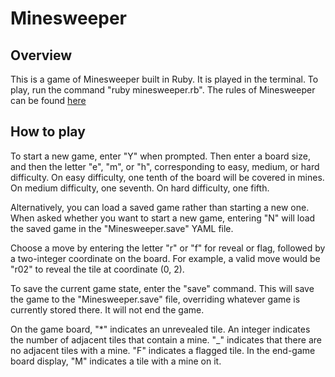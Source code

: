 Minesweeper
===========

## Overview

This is a game of Minesweeper built in Ruby. It is played in the terminal. To play, run the command "ruby minesweeper.rb". The rules of Minesweeper can be found [here](http://en.wikipedia.org/wiki/Minesweeper_(video_game)#Overview)

## How to play

To start a new game, enter "Y" when prompted. Then enter a board size, and then the letter "e", "m", or "h", corresponding to easy, medium, or hard difficulty. On easy difficulty, one tenth of the board will be covered in mines. On medium difficulty, one seventh. On hard difficulty, one fifth.

Alternatively, you can load a saved game rather than starting a new one. When asked whether you want to start a new game, entering "N" will load the saved game in the "Minesweeper.save" YAML file. 

Choose a move by entering the letter "r" or "f" for reveal or flag, followed by a two-integer coordinate on the board. For example, a valid move would be "r02" to reveal the tile at coordinate (0, 2).

To save the current game state, enter the "save" command. This will save the game to the "Minesweeper.save" file, overriding whatever game is currently stored there. It will not end the game. 

On the game board, "*" indicates an unrevealed tile. An integer indicates the number of adjacent tiles that contain a mine. "_" indicates that there are no adjacent tiles with a mine. "F" indicates a flagged tile. In the end-game board display, "M" indicates a tile with a mine on it. 